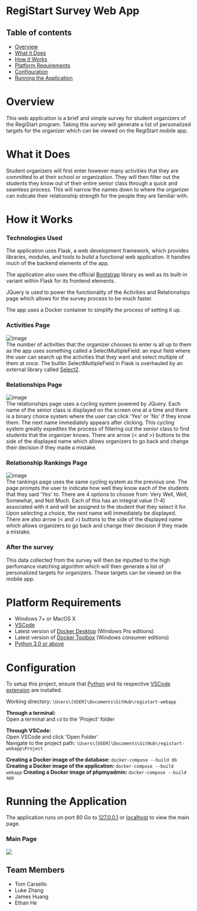 # RegiStart Survey Web App

## Table of contents
* [Overview](#overview)
* [What it Does](#what-it-does)
* [How it Works](#how-it-works)
* [Platform Requirements](#platform-requirements)
* [Configuration](#configuration)
* [Running the Application](#running-the-application)

# Overview
This web application is a brief and simple survey for student organizers of the RegiStart program. Taking this survey will generate a list of personalized targets for the organizer which can be viewed on the RegiStart mobile app.

# What it Does
Student organizers will first enter however many activities that they are committed to at their school or organization. They will then filter out the students they know out of their entire senior class through a quick and seamless process. This will narrow the names down to where the organizer can indicate their relationship strength for the people they are familiar with.

# How it Works

### Technologies Used
The application uses Flask, a web development framework, which provides libraries, modules, and tools to build a functional web application. It handles much of the backend elements of the app.

The application also uses the official [Bootstrap](https://getbootstrap.com/docs/3.3/) library as well as its built-in variant within Flask for its frontend elements. 

JQuery is used to power the functionality of the Activities and Relationships page which allows for the survey process to be much faster.

The app uses a Docker container to simplify the process of setting it up.

### Activities Page
![image](https://github.com/nnhsse201920/registart-webapp/blob/master/Page%20Screenshots/activities.png) <br/>
The number of activities that the organizer chooses to enter is all up to them as the app uses something called a SelectMultipleField: an input field where the user can search up the activities that they want and select multiple of them at once. The builtin SelectMultipleField in Flask is overhauled by an external library called [Select2](select2.org).

### Relationships Page
![image](https://github.com/nnhsse201920/registart-webapp/blob/master/Page%20Screenshots/relationships.png) <br/>
The relationships page uses a cycling system powered by JQuery. Each name of the  senior class is displayed on the screen one at a time and there is a binary choice system where the user can click 'Yes' or 'No' if they know them. The next name immediately appears after clicking. This cycling system greatly expedites the process of filtering out the senior class to find students that the organizer knows. There are arrow (< and >) buttons to the side of the displayed name which allows organizers to go back and change their decision if they made a mistake.

### Relationship Rankings Page
![image](https://github.com/nnhsse201920/registart-webapp/blob/master/Page%20Screenshots/rankings.png) <br/>
The rankings page uses the same cycling system as the previous one. The page prompts the user to indicate how well they know each of the students that they said 'Yes' to. There are 4 options to choose from: Very Well, Well, Somewhat, and Not Much. Each of this has an integral value (1-4) associated with it and will be assigned to the student that they select it for. Upon selecting a choice, the next name will immediately be displayed. There are also arrow (< and >) buttons to the side of the displayed name which allows organizers to go back and change their decision if they made a mistake.

### After the survey
This data collected from the survey will then be inputted to the high perfomance matching algorithm which will then generate a list of personalized targets for organizers. These targets can be viewed on the mobile app.

# Platform Requirements
- Windows 7+ or MacOS X <br/>
- [VSCode](https://code.visualstudio.com/) 
- Latest version of [Docker Desktop](https://www.docker.com/products/docker-desktop) (Windows Pro editions)
- Latest version of [Docker Toolbox](https://docs.docker.com/toolbox/toolbox_install_windows)  (Windows consumer editions)
- [Python 3.0 or above](python.org)


# Configuration 
To setup this project, ensure that [Python](https://www.python.org/) and its respective [VSCode extension](https://code.visualstudio.com/docs/python/python-tutorial) are installed. <br/>

Working directory: ``\Users\[USER]\Documents\GitHub\registart-webapp`` <br/>

<strong>Through a terminal:</strong><br/>
Open a terminal and ``cd`` to the 'Project' folder<br/>

<strong>Through VSCode:</strong><br/>
Open VSCode and click 'Open Folder' <br/>
Navigate to the project path:  ``\Users\[USER]\Documents\GitHub\registart-webapp\Project``

<strong>Creating a Docker image of the database: </strong>  ``docker-compose --build db``
<strong>Creating a Docker image of the application: </strong>  ``docker-compose --build webapp``
<strong>Creating a Docker image of phpmyadmin: </strong>  ``docker-compose --build app``

# Running the Application
The application runs on port 80
Go to [127.0.0.1](http://127.0.0.1/) or [localhost](localhost) to view the main page.

### Main Page
![](https://github.com/nnhsse201920/registart-webapp/blob/master/Page%20Screenshots/landing.png)

## Team Members
* Tom Carsello
* Luke Zhang
* James Huang
* Ethan He
